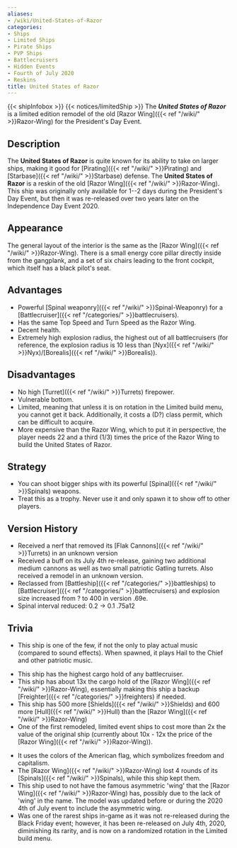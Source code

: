 ```yaml
---
aliases:
- /wiki/United-States-of-Razor
categories:
- Ships
- Limited Ships
- Pirate Ships
- PVP Ships
- Battlecruisers
- Hidden Events
- Fourth of July 2020
- Reskins
title: United States of Razor
---
```


{{< shipInfobox >}} {{< notices/limitedShip >}} The **_United States of Razor_** is a limited edition remodel of the old [Razor Wing]({{< ref "/wiki/" >}}Razor-Wing) for the President's Day Event.  

## Description

The **United States of Razor** is quite known for its ability to take on larger ships, making it good for [Pirating]({{< ref "/wiki/" >}}Pirating) and [Starbase]({{< ref "/wiki/" >}}Starbase) defense. The **United States of Razor** is a reskin of the old [Razor Wing]({{< ref "/wiki/" >}}Razor-Wing). This ship was originally only available for 1--2 days during the President's Day Event, but then it was re-released over two years later on the Independence Day Event 2020.

## Appearance

The general layout of the interior is the same as the [Razor Wing]({{< ref "/wiki/" >}}Razor-Wing). There is a small energy core pillar directly inside from the gangplank, and a set of six chairs leading to the front cockpit, which itself has a black pilot's seat.

## Advantages

- Powerful [Spinal weaponry]({{< ref "/wiki/" >}}Spinal-Weaponry) for a [Battlecruiser]({{< ref "/categories/" >}}battlecruisers).
- Has the same Top Speed and Turn Speed as the Razor Wing.
- Decent health.
- Extremely high explosion radius, the highest out of all battlecruisers (for reference, the explosion radius is 10 less than [Nyx]({{< ref "/wiki/" >}}Nyx)/[Borealis]({{< ref "/wiki/" >}}Borealis)).

## Disadvantages

- No high [Turret]({{< ref "/wiki/" >}}Turrets) firepower.
- Vulnerable bottom.
- Limited, meaning that unless it is on rotation in the Limited build menu, you cannot get it back. Additionally, it costs a (D?) class permit, which can be difficult to acquire.
- More expensive than the Razor Wing, which to put it in perspective, the player needs 22 and a third (1/3) times the price of the Razor Wing to build the United States of Razor.

## Strategy

- You can shoot bigger ships with its powerful [Spinal]({{< ref "/wiki/" >}}Spinals) weapons.
- Treat this as a trophy. Never use it and only spawn it to show off to other players.

## Version History 

- Received a nerf that removed its [Flak Cannons]({{< ref "/wiki/" >}}Turrets) in an unknown version
- Received a buff on its July 4th re-release, gaining two additional medium cannons as well as two small patriotic Gatling turrets. Also received a remodel in an unknown version.
- Reclassed from [Battleship]({{< ref "/categories/" >}}battleships) to [Battlecruiser]({{< ref "/categories/" >}}battlecruisers) and explosion size increased from ? to 400 in version .69e.
- Spinal interval reduced: 0.2 -> 0.1 .75a12

## Trivia

- This ship is one of the few, if not the only to play actual music (compared to sound effects). When spawned, it plays Hail to the Chief and other patriotic music.

<!-- -->

- This ship has the highest cargo hold of any battlecruiser.
- This ship has about 13x the cargo hold of the [Razor Wing]({{< ref "/wiki/" >}}Razor-Wing), essentially making this ship a backup [Freighter]({{< ref "/categories/" >}}freighters) if needed.
- This ship has 500 more [Shields]({{< ref "/wiki/" >}}Shields) and 600 more [Hull]({{< ref "/wiki/" >}}Hull) than the [Razor Wing]({{< ref "/wiki/" >}}Razor-Wing)
- One of the first remodeled, limited event ships to cost more than 2x the value of the original ship (currently about 10x - 12x the price of the [Razor Wing]({{< ref "/wiki/" >}}Razor-Wing)).

<!-- -->

- It uses the colors of the American flag, which symbolizes freedom and capitalism.
- The [Razor Wing]({{< ref "/wiki/" >}}Razor-Wing) lost 4 rounds of its [Spinals]({{< ref "/wiki/" >}}Spinals), while this ship kept them.
- This ship used to not have the famous asymmetric 'wing' that the [Razor Wing]({{< ref "/wiki/" >}}Razor-Wing) has, possibly due to the lack of 'wing' in the name. The model was updated before or during the 2020 4th of July event to include the asymmetric wing.
- Was one of the rarest ships in-game as it was not re-released during the Black Friday event; however, it has been re-released on July 4th, 2020, diminishing its rarity, and is now on a randomized rotation in the Limited build menu.